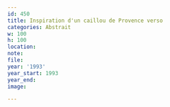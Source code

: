 ```yaml
---
id: 450
title: Inspiration d'un caillou de Provence verso
categories: Abstrait
w: 100
h: 100
location:
note:
file:
year: '1993'
year_start: 1993
year_end:
image:

---
```


